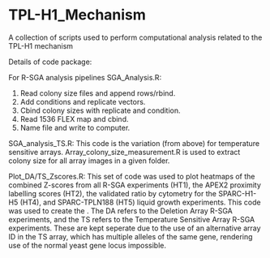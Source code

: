 # TPL-H1_Mechanism
A collection of scripts used to perform computational analysis related to the TPL-H1 mechanism

Details of code package:

For R-SGA analysis pipelines
SGA_Analysis.R:
1. Read colony size files and append rows/rbind.
2. Add conditions and replicate vectors.
3. Cbind colony sizes with replicate and condition.
4. Read 1536 FLEX map and cbind. 
5. Name file and write to computer.

SGA_analysis_TS.R:
This code is the variation (from above) for temperature sensitive arrays.
Array_colony_size_measurement.R is used to extract colony size for all array images in a given folder.

Plot_DA/TS_Zscores.R:
This set of code was used to plot heatmaps of the combined Z-scores from all R-SGA experiments (HT1), the APEX2 proximity labelling scores (HT2), the validated ratio by cytometry for the SPARC-H1-H5 (HT4), and SPARC-TPLN188 (HT5) liquid growth experiments. This code was used to create the . The DA refers to the Deletion Array R-SGA experiments, and the TS refers to the Temperature Sensitive Array R-SGA experiments. These are kept seperate due to the use of an alternative array ID in the TS array, which has multiple alleles of the same gene, rendering use of the normal yeast gene locus impossible. 
